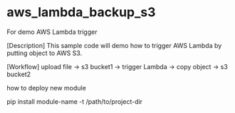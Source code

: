 # aws_lambda_backup_s3
For demo AWS Lambda trigger

[Description]
This sample code will demo how to trigger AWS Lambda by putting object to AWS S3.

[Workflow]
upload file -> s3 bucket1 -> trigger Lambda -> copy object -> s3 bucket2


how to deploy new module

pip install module-name -t /path/to/project-dir

